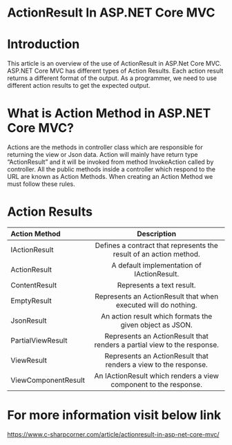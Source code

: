 # ActionResult In ASP.NET Core MVC

# Introduction

This article is an  overview of the use of ActionResult in ASP.Net Core MVC. ASP.NET Core MVC has different types of Action Results. Each action result returns a different format of the output. As a programmer, we need to use different action results to get the expected output.

# What is Action Method in ASP.NET Core MVC?
 
Actions are the methods in controller class which are responsible for returning the view or Json data. Action will mainly have return type “ActionResult” and it will be invoked from method InvokeAction called by controller. All the public methods inside a controller which respond to the URL are known as Action Methods. When creating an Action Method we must follow these rules.

# Action Results

|Action Method|Description| 
| :---|:---:|
|IActionResult |Defines a contract that represents the result of an action method.|
|ActionResult  |A default implementation of IActionResult.| 
|ContentResult |Represents a text result.|
|EmptyResult  |Represents an ActionResult that when executed will do nothing.| 
|JsonResult |An action result which formats the given object as JSON.|
|PartialViewResult|Represents an ActionResult that renders a partial view to the response.| 
|ViewResult|Represents an ActionResult that renders a view to the response.|
|ViewComponentResult|An IActionResult which renders a view component to the response.|

# For more information visit below link
https://www.c-sharpcorner.com/article/actionresult-in-asp-net-core-mvc/
